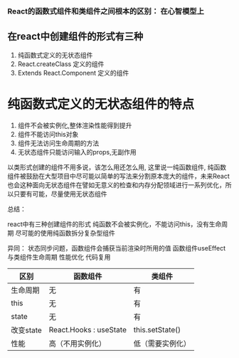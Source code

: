 ### React的函数式组件和类组件之间根本的区别： 在心智模型上

## 在react中创建组件的形式有三种
   1. 纯函数式定义的无状态组件
   2. React.createClass 定义的组件
   3. Extends React.Component 定义的组件

# 纯函数式定义的无状态组件的特点
  1. 组件不会被实例化,整体渲染性能得到提升
  2. 组件不能访问this对象
  3. 组件无法访问生命周期的方法
  4. 无状态组件只能访问输入的props,无副作用

以类形式创建的组件不用多说，该怎么用还怎么用, 这里说一纯函数组件, 纯函数组件被鼓励在大型项目中尽可能以简单的写法来分割原本庞大的组件，未来React也会这种面向无状态组件在譬如无意义的检查和内存分配领域进行一系列优化，所以只要有可能，尽量使用无状态组件

总结：

react中有三种创建组件的形式
纯函数不会被实例化，不能访问this，没有生命周期
尽可能的使用纯函数拆分复杂型组件

异同：
状态同步问题，函数组件会捕获当前渲染时所用的值
函数组件useEffect与类组件生命周期
性能优化
代码复用


|区别|	函数组件|	类组件|
|----|----|----|
|生命周期|	无|	有|
this|	无|	有|
|state|	无|	有|
|改变state|	React.Hooks : useState|	this.setState()|
|性能|	高（不用实例化）|	低（需要实例化）|











<!-- https://github.com/qappleh/Interview/issues/211 -->
<!-- https://zhuanlan.zhihu.com/p/208551225 -->